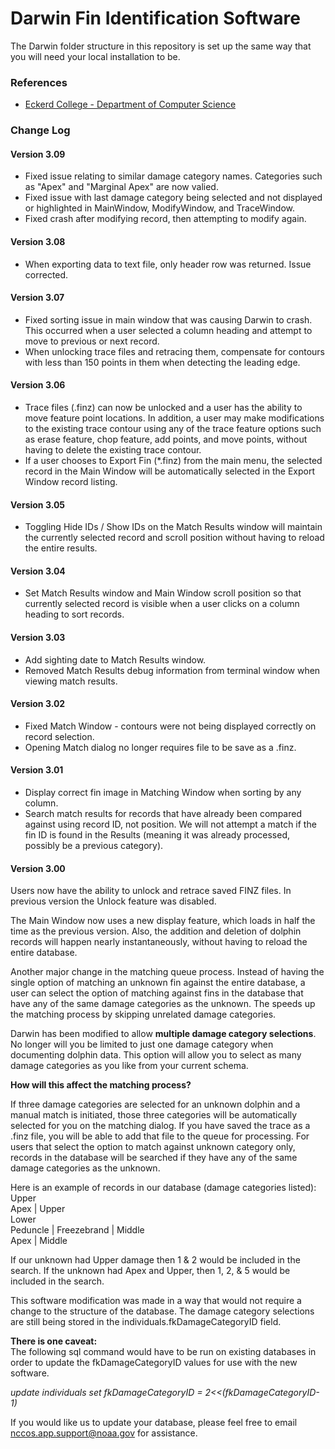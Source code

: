 # **Darwin Fin Identification Software**

The Darwin folder structure in this repository is set up the same way that you will need your local installation to be.  

### **References**
* [Eckerd College - Department of Computer Science](http://darwin.eckerd.edu/)  

### **Change Log**

#### **Version 3.09**

*  Fixed issue relating to similar damage category names. Categories such as "Apex" and "Marginal Apex" are now valied.
*  Fixed issue with last damage category being selected and not displayed or highlighted in MainWindow, ModifyWindow, and TraceWindow.  
*  Fixed crash after modifying record, then attempting to modify again.   

#### **Version 3.08**

*  When exporting data to text file, only header row was returned. Issue corrected.   

#### **Version 3.07**

*  Fixed sorting issue in main window that was causing Darwin to crash.  This occurred when a user selected a column heading and attempt to move to previous or next record.  
*  When unlocking trace files and retracing them, compensate for contours with less than 150 points in them when detecting the leading edge.  

#### **Version 3.06**

*  Trace files (.finz) can now be unlocked and a user has the ability to move feature point locations.  In addition, a user may make modifications to the existing trace contour using any of the trace feature options such as erase feature, chop feature, add points, and move points, without having to delete the existing trace contour.  
*  If a user chooses to Export Fin (*.finz) from the main menu, the selected record in the Main Window will be automatically selected in the Export Window record listing. 

#### **Version 3.05**

*  Toggling Hide IDs / Show IDs on the Match Results window will maintain the currently selected record and scroll position without having to reload the entire results.  

#### **Version 3.04**

*  Set Match Results window and Main Window scroll position so that currently selected record is visible when a user clicks on a column heading to sort records.  

#### **Version 3.03**

*  Add sighting date to Match Results window.
*  Removed Match Results debug information from terminal window when viewing match results.

#### **Version 3.02**  

*  Fixed Match Window - contours were not being displayed correctly on record selection.  
*  Opening Match dialog no longer requires file to be save as a .finz.  

#### **Version 3.01**  

*  Display correct fin image in Matching Window when sorting by any column.  
*  Search match results for records that have already been compared against using record ID, not position.  We will not attempt a match if the fin ID is found in the Results (meaning it was already processed, possibly be a previous category).

#### **Version 3.00**  

Users now have the ability to unlock and retrace saved FINZ files.  In previous version the Unlock feature was disabled.  

The Main Window now uses a new display feature, which loads in half the time as the previous version.  Also, the addition and deletion of dolphin records will happen nearly instantaneously, without having to reload the entire database.  

Another major change in the matching queue process.  Instead of having the single option of matching an unknown fin against the entire database, a user can select the option of matching against fins in the database that have any of the same damage categories as the unknown.  The speeds up the matching process by skipping unrelated damage categories.  

Darwin has been modified to allow **multiple damage category selections**.  No longer will you be limited to just one damage category when documenting dolphin data.  This option will allow you to select as many damage categories as you like from your current schema.  

**How will this affect the matching process?** 

If three damage categories are selected for an unknown dolphin and a manual match is initiated, those three categories will be automatically selected for you on the matching dialog.  If you have saved the trace as a .finz file, you will be able to add that file to the queue for processing.  For users that select the option to match against unknown category only, records in the database will be searched if they have any of the same damage categories as the unknown.  

Here is an example of records in our database (damage categories listed):  
Upper  
Apex | Upper  
Lower  
Peduncle | Freezebrand | Middle  
Apex | Middle  

If our unknown had Upper damage then 1 & 2 would be included in the search.  If the unknown had Apex and Upper, then 1, 2, & 5 would be included in the search.  

This software modification was made in a way that would not require a change to the structure of the database.  The damage category selections are still being stored in the individuals.fkDamageCategoryID field.  

**There is one caveat:**  
The following sql command would have to be run on existing databases in order to update the fkDamageCategoryID values for use with the new software.  

*update individuals set fkDamageCategoryID = 2<<(fkDamageCategoryID-1)*  

If you would like us to update your database, please feel free to email nccos.app.support@noaa.gov for assistance.  
